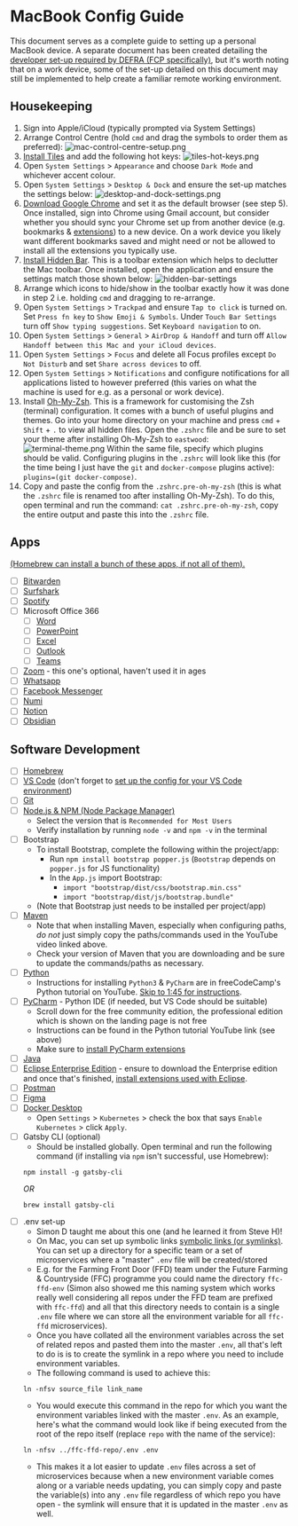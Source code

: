 # MacBook Config Guide

This document serves as a complete guide to setting up a personal MacBook device. A separate document has been created detailing the [developer set-up required by DEFRA (FCP specifically)](https://github.com/rtasalem/macbook-config/blob/main/defra-dev-config-guide.md), but it's worth noting that on a work device, some of the set-up detailed on this document may still be implemented to help create a familiar remote working environment.

## Housekeeping

1. Sign into Apple/iCloud (typically prompted via System Settings)
2. Arrange Control Centre (hold `cmd` and drag the symbols to order them as preferred):
   ![mac-control-centre-setup.png](https://github.com/rtasalem/macbook-config/blob/main/personal-setup/mac-control-centre-setup.png)
3. [Install Tiles](https://freemacsoft.net/tiles/) and add the following hot keys:
   ![tiles-hot-keys.png](https://github.com/rtasalem/macbook-config/blob/main/personal-setup/tiles-hot-keys.png)
4. Open `System Settings` > `Appearance` and choose `Dark Mode` and whichever accent colour.
5. Open `System Settings` > `Desktop & Dock` and ensure the set-up matches the settings below:
   ![desktop-and-dock-settings.png](https://github.com/rtasalem/macbook-config/blob/main/personal-setup/desktop-and-dock-settings.png)
6. [Download Google Chrome](https://www.google.com/intl/en_uk/chrome/?_gl=1*1ec694r*_up*MQ..*_ga*MTU5MTkxNjYwMy4xNzA1MDk1MzAy*_ga_B7W0ZKZYDK*MTcwNTA5NTMwMS4xLjAuMTcwNTA5NTMwMS4wLjAuMA..) and set it as the default browser (see step 5). Once installed, sign into Chrome using Gmail account, but consider whether you should sync your Chrome set up from another device (e.g. bookmarks & [extensions](https://github.com/rtasalem/macbook-config/blob/main/google-chrome-extensions.md)) to a new device. On a work device you likely want different bookmarks saved and might need or not be allowed to install all the extensions you typically use.
7. [Install Hidden Bar](https://apps.apple.com/gb/app/hidden-bar/id1452453066?mt=12). This is a toolbar extension which helps to declutter the Mac toolbar. Once installed, open the application and ensure the settings match those shown below:
   ![hidden-bar-settings](https://github.com/rtasalem/macbook-config/blob/main/personal-setup/hidden-bar-settings.png)
8. Arrange which icons to hide/show in the toolbar exactly how it was done in step 2 i.e. holding `cmd` and dragging to re-arrange.
9. Open `System Settings` > `Trackpad` and ensure `Tap to click` is turned on. Set `Press fn key` to `Show Emoji & Symbols`. Under `Touch Bar Settings` turn off `Show typing suggestions`. Set `Keyboard navigation` to on.
10. Open `System Settings` > `General` > `AirDrop & Handoff` and turn off `Allow Handoff between this Mac and your iCloud devices`.
11. Open `System Settings` > `Focus` and delete all Focus profiles except `Do Not Disturb` and set `Share across devices` to off.
12. Open `System Settings` > `Notifications` and configure notifications for all applications listed to however preferred (this varies on what the machine is used for e.g. as a personal or work device).
13. Install [Oh-My-Zsh](https://ohmyz.sh/). This is a framework for customising the Zsh (terminal) configuration. It comes with a bunch of useful plugins and themes. Go into your home directory on your machine and press `cmd` + `Shift` + `.` to view all hidden files. Open the `.zshrc` file and be sure to set your theme after installing Oh-My-Zsh to `eastwood`:
    ![terminal-theme.png](https://github.com/rtasalem/macbook-config/blob/main/personal-setup/terminal-theme.png)
    Within the same file, specify which plugins should be valid. Configuring plugins in the `.zshrc` will look like this (for the time being I just have the `git` and `docker-compose` plugins active): `plugins=(git docker-compose)`.
14. Copy and paste the config from the `.zshrc.pre-oh-my-zsh` (this is what the `.zshrc` file is renamed too after installing Oh-My-Zsh). To do this, open terminal and run the command: `cat .zshrc.pre-oh-my-zsh`, copy the entire output and paste this into the `.zshrc` file.

## Apps

[(Homebrew can install a bunch of these apps, if not all of them).](https://github.com/rtasalem/macbook-config/blob/main/personal-setup/brew-install-commands.md)

- [ ] [Bitwarden](https://apps.apple.com/gb/app/bitwarden/id1352778147?mt=12)
- [ ] [Surfshark](https://surfshark.com/download)
- [ ] [Spotify](https://www.spotify.com/de-en/download/mac/)
- [ ] Microsoft Office 366
  - [ ] [Word](https://apps.apple.com/gb/app/microsoft-word/id462054704?mt=12)
  - [ ] [PowerPoint](https://apps.apple.com/gb/app/microsoft-powerpoint/id462062816?mt=12)
  - [ ] [Excel](https://apps.apple.com/gb/app/microsoft-excel/id462058435?mt=12)
  - [ ] [Outlook](https://apps.apple.com/gb/app/microsoft-outlook/id985367838?mt=12)
  - [ ] [Teams](https://www.microsoft.com/en-gb/microsoft-teams/download-app)
- [ ] [Zoom](https://zoom.us/download) - this one's optional, haven't used it in ages
- [ ] [Whatsapp](https://www.whatsapp.com/download)
- [ ] [Facebook Messenger](https://www.messenger.com/desktop?locale=en_GB)
- [ ] [Numi](https://numi.app/)
- [ ] [Notion](https://www.notion.so/desktop)
- [ ] [Obsidian](https://obsidian.md/download)

## Software Development

- [ ] [Homebrew](https://brew.sh/)
- [ ] [VS Code](https://code.visualstudio.com/Download) (don't forget to [set up the config for your VS Code environment](https://github.com/rtasalem/macbook-config/blob/main/personal-setup/vs-code-config.md))
- [ ] [Git](https://github.com/git-guides/install-git)
- [ ] [Node.js & NPM (Node Package Manager)](https://nodejs.org/en)
  - Select the version that is `Recommended for Most Users`
  - Verify installation by running `node -v` and `npm -v` in the terminal
- [ ] Bootstrap
  - To install Bootstrap, complete the following within the project/app:
    - Run `npm install bootstrap popper.js` (`Bootstrap` depends on `popper.js` for JS functionality)
    - In the `App.js` import Bootstrap:
      - `import "bootstrap/dist/css/bootstrap.min.css"`
      - `import "bootstrap/dist/js/bootstrap.bundle"`
  - (Note that Bootstrap just needs to be installed per project/app)
- [ ] [Maven](https://www.youtube.com/watch?v=REPevl2IrQc)
  - Note that when installing Maven, especially when configuring paths, _do not_ just simply copy the paths/commands used in the YouTube video linked above.
  - Check your version of Maven that you are downloading and be sure to update the commands/paths as necessary.
- [ ] [Python](https://www.python.org/downloads/)
  - Instructions for installing `Python3` & `PyCharm` are in freeCodeCamp's Python tutorial on YouTube. [Skip to 1:45 for instructions](https://www.youtube.com/watch?v=rfscVS0vtbw&t=105s).
- [ ] [PyCharm](https://www.jetbrains.com/pycharm/download/?section=mac) - Python IDE (if needed, but VS Code should be suitable)
  - Scroll down for the free community edition, the professional edition which is shown on the landing page is not free
  - Instructions can be found in the Python tutorial YouTube link (see above)
  - Make sure to [install PyCharm extensions](https://github.com/rtasalem/macbook-config/blob/main/pycharm-extensions.md)
- [ ] [Java](https://www.java.com/en/download/help/download_options.html)
- [ ] [Eclipse Enterprise Edition](https://www.guru99.com/install-eclipse-java.html) - ensure to download the Enterprise edition and once that's finished, [install extensions used with Eclipse](https://github.com/rtasalem/macbook-config/blob/main/eclipse-extensions.md).
- [ ] [Postman](https://www.postman.com/downloads/)
- [ ] [Figma](https://www.figma.com/downloads/)
- [ ] [Docker Desktop](https://docs.docker.com/desktop/install/mac-install/)
  - Open `Settings` > `Kubernetes` > check the box that says `Enable Kubernetes` > click `Apply`.
- [ ] Gatsby CLI (optional)
  - Should be installed globally. Open terminal and run the following command (if installing via `npm` isn't successful, use Homebrew):
  ```
  npm install -g gatsby-cli
  ```
  _OR_
  ```
  brew install gatsby-cli
  ```
- [ ] .env set-up
  - Simon D taught me about this one (and he learned it from Steve H)!
  - On Mac, you can set up symbolic links [symbolic links (or symlinks)](https://www.howtogeek.com/297721/how-to-create-and-use-symbolic-links-aka-symlinks-on-a-mac/). You can set up a directory for a specific team or a set of microservices where a "master" `.env` file will be created/stored
  - E.g. for the Farming Front Door (FFD) team under the Future Farming & Countryside (FFC) programme you could name the directory `ffc-ffd-env` (Simon also showed me this naming system which works really well considering all repos under the FFD team are prefixed with `ffc-ffd`) and all that this directory needs to contain is a single `.env` file where we can store all the environment variable for all `ffc-ffd` microservices).
  - Once you have collated all the environment variables across the set of related repos and pasted them into the master `.env`, all that's left to do is is to create the symlink in a repo where you need to include environment variables.
  - The following command is used to achieve this:
  ```
  ln -nfsv source_file link_name
  ```
  - You would execute this command in the repo for which you want the environment variables linked with the master `.env`. As an example, here's what the command would look like if being executed from the root of the repo itself (replace `repo` with the name of the service):
  ```
  ln -nfsv ../ffc-ffd-repo/.env .env
  ```
  - This makes it a lot easier to update `.env` files across a set of microservices because when a new environment variable comes along or a variable needs updating, you can simply copy and paste the variable(s) into any `.env` file regardless of which repo you have open - the symlink will ensure that it is updated in the master `.env` as well.
